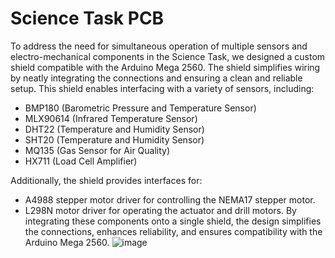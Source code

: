 # Science Task PCB
To address the need for simultaneous operation of multiple sensors and electro-mechanical components in the Science Task, we designed a custom shield compatible with the Arduino Mega 2560. The shield simplifies wiring by neatly integrating the connections and ensuring a clean and reliable setup.
This shield enables interfacing with a variety of sensors, including:
- BMP180 (Barometric Pressure and Temperature Sensor)
- MLX90614 (Infrared Temperature Sensor)
- DHT22 (Temperature and Humidity Sensor)
- SHT20 (Temperature and Humidity Sensor)
- MQ135 (Gas Sensor for Air Quality)
- HX711 (Load Cell Amplifier)

Additionally, the shield provides interfaces for:
- A4988 stepper motor driver for controlling the NEMA17 stepper motor.
- L298N motor driver for operating the actuator and drill motors.
By integrating these components onto a single shield, the design simplifies the connections, enhances reliability, and ensures compatibility with the Arduino Mega 2560.
![image](https://github.com/user-attachments/assets/7a5cdf12-20af-44d9-a175-e186e31d7bfa)
